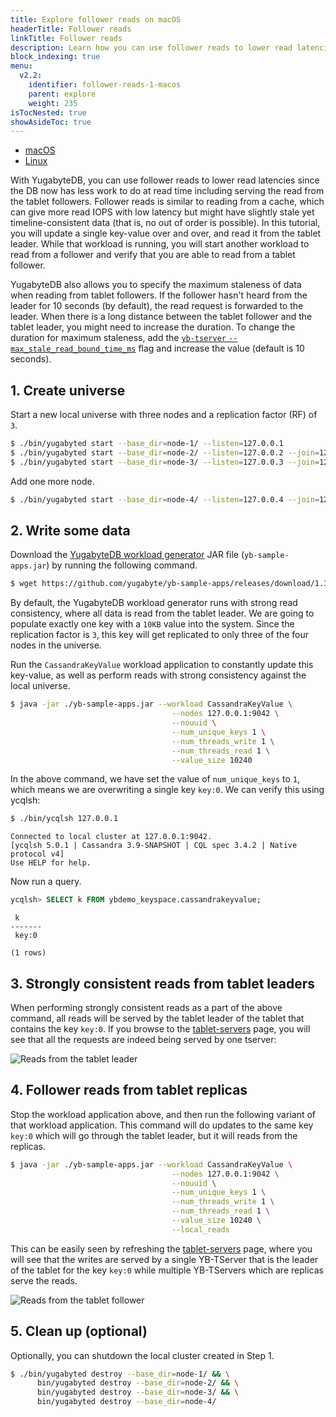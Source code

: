 ```yaml
---
title: Explore follower reads on macOS
headerTitle: Follower reads
linkTitle: Follower reads
description: Learn how you can use follower reads to lower read latencies in local YugabyteDB clusters on macOS.
block_indexing: true
menu:
  v2.2:
    identifier: follower-reads-1-macos
    parent: explore
    weight: 235
isTocNested: true
showAsideToc: true
---
```


<ul class="nav nav-tabs-alt nav-tabs-yb">

  <li >
    <a href="/v2.2/explore/follower-reads/macos" class="nav-link active">
      <i class="fab fa-apple" aria-hidden="true"></i>
      macOS
    </a>
  </li>

  <li >
    <a href="/v2.2/explore/follower-reads/linux" class="nav-link">
      <i class="fab fa-linux" aria-hidden="true"></i>
      Linux
    </a>
  </li>

</ul>

With YugabyteDB, you can use follower reads to lower read latencies since the DB now has less work to do at read time including serving the read from the tablet followers. Follower reads is similar to reading from a cache, which can give more read IOPS with low latency but might have slightly stale yet timeline-consistent data (that is, no out of order is possible). In this tutorial, you will update a single key-value over and over, and read it from the tablet leader. While that workload is running, you will start another workload to read from a follower and verify that you are able to read from a tablet follower.

YugabyteDB also allows you to specify the maximum staleness of data when reading from tablet followers. If the follower hasn't heard from the leader for  10 seconds (by default), the read request is forwarded to the leader. When there is a long distance between the tablet follower and the tablet leader, you might need to increase the duration. To change the duration for maximum staleness, add the [`yb-tserver` `--max_stale_read_bound_time_ms`](../../../reference/configuration/yb-tserver/#max-stale-read-bound-time-ms) flag and increase the value (default is 10 seconds).

## 1. Create universe

Start a new local universe with three nodes and a replication factor (RF) of `3`.

```sh
$ ./bin/yugabyted start --base_dir=node-1/ --listen=127.0.0.1
$ ./bin/yugabyted start --base_dir=node-2/ --listen=127.0.0.2 --join=127.0.0.1
$ ./bin/yugabyted start --base_dir=node-3/ --listen=127.0.0.3 --join=127.0.0.1
```

Add one more node.

```sh
$ ./bin/yugabyted start --base_dir=node-4/ --listen=127.0.0.4 --join=127.0.0.1
```

## 2. Write some data

Download the [YugabyteDB workload generator](https://github.com/yugabyte/yb-sample-apps) JAR file (`yb-sample-apps.jar`) by running the following command.

```sh
$ wget https://github.com/yugabyte/yb-sample-apps/releases/download/1.3.2/yb-sample-apps.jar?raw=true -O yb-sample-apps.jar
```

By default, the YugabyteDB workload generator runs with strong read consistency, where all data is read from the tablet leader. We are going to populate exactly one key with a `10KB` value into the system. Since the replication factor is `3`, this key will get replicated to only three of the four nodes in the universe.

Run the `CassandraKeyValue` workload application to constantly update this key-value, as well as perform reads with strong consistency against the local universe.

```sh
$ java -jar ./yb-sample-apps.jar --workload CassandraKeyValue \
                                    --nodes 127.0.0.1:9042 \
                                    --nouuid \
                                    --num_unique_keys 1 \
                                    --num_threads_write 1 \
                                    --num_threads_read 1 \
                                    --value_size 10240
```

In the above command, we have set the value of `num_unique_keys` to `1`, which means we are overwriting a single key `key:0`. We can verify this using ycqlsh:

```sh
$ ./bin/ycqlsh 127.0.0.1
```

```
Connected to local cluster at 127.0.0.1:9042.
[ycqlsh 5.0.1 | Cassandra 3.9-SNAPSHOT | CQL spec 3.4.2 | Native protocol v4]
Use HELP for help.
```

Now run a query.

```sql
ycqlsh> SELECT k FROM ybdemo_keyspace.cassandrakeyvalue;
```

```
 k
-------
 key:0

(1 rows)
```

## 3. Strongly consistent reads from tablet leaders

When performing strongly consistent reads as a part of the above command, all reads will be served by the tablet leader of the tablet that contains the key `key:0`. If you browse to the <a href='http://127.0.0.1:7000/tablet-servers' target="_blank">tablet-servers</a> page, you will see that all the requests are indeed being served by one tserver:

![Reads from the tablet leader](/images/ce/tunable-reads-leader.png)

## 4. Follower reads from tablet replicas

Stop the workload application above, and then run the following variant of that workload application. This command will do updates to the same key `key:0` which will go through the tablet leader, but it will reads from the replicas.

```sh
$ java -jar ./yb-sample-apps.jar --workload CassandraKeyValue \
                                    --nodes 127.0.0.1:9042 \
                                    --nouuid \
                                    --num_unique_keys 1 \
                                    --num_threads_write 1 \
                                    --num_threads_read 1 \
                                    --value_size 10240 \
                                    --local_reads
```

This can be easily seen by refreshing the <a href='http://127.0.0.1:7000/tablet-servers' target="_blank">tablet-servers</a> page, where you will see that the writes are served by a single YB-TServer that is the leader of the tablet for the key `key:0` while multiple YB-TServers which are replicas serve the reads.

![Reads from the tablet follower](/images/ce/tunable-reads-followers.png)

## 5. Clean up (optional)

Optionally, you can shutdown the local cluster created in Step 1.

```sh
$ ./bin/yugabyted destroy --base_dir=node-1/ && \
      bin/yugabyted destroy --base_dir=node-2/ && \
      bin/yugabyted destroy --base_dir=node-3/ && \
      bin/yugabyted destroy --base_dir=node-4/
```
